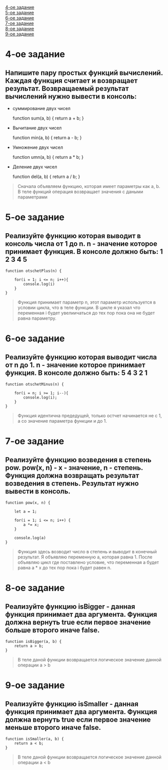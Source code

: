 [4-ое задание](https://github.com/InRectoVirtus/HW2-js-intro#5-%D0%BE%D0%B5-%D0%B7%D0%B0%D0%B4%D0%B0%D0%BD%D0%B8%D0%B5)  
[5-ое задание](https://github.com/InRectoVirtus/HW2-js-intro#6-%D0%BE%D0%B5-%D0%B7%D0%B0%D0%B4%D0%B0%D0%BD%D0%B8%D0%B5)  
[6-ое задание](https://github.com/InRectoVirtus/HW2-js-intro#7-%D0%BE%D0%B5-%D0%B7%D0%B0%D0%B4%D0%B0%D0%BD%D0%B8%D0%B5)  
[7-ое задание](https://github.com/InRectoVirtus/HW2-js-intro#8-%D0%BE%D0%B5-%D0%B7%D0%B0%D0%B4%D0%B0%D0%BD%D0%B8%D0%B5)  
[8-ое задание](https://github.com/InRectoVirtus/HW2-js-intro#9-%D0%BE%D0%B5-%D0%B7%D0%B0%D0%B4%D0%B0%D0%BD%D0%B8%D0%B5)  
[9-ое задание](https://github.com/InRectoVirtus/HW2-js-intro#10-%D0%BE%D0%B5-%D0%B7%D0%B0%D0%B4%D0%B0%D0%BD%D0%B8%D0%B5)  

#  4-ое задание # 

## Напишите пару простых функций вычислений. Каждая функция считает и возвращает результат. Возвращаемый результат вычислений нужно вывести в консоль: ##  

+ суммирование двух чисел  

    function sum(a, b) {
        return a + b;
    }

+ Вычитание двух чисел  

    function min(a, b) {
        return a - b;
    }

+ Умножение двух чисел  

    function umn(a, b) {
        return a * b;
    }

+ Деление двух чисел  

    function del(a, b) {
        return a / b;
    } 

> Сначала объявляем функцию, которая имеет параметры как a, b. В теле функций операция возвращает значения с даными параметрами<br/>  

#  5-ое задание # 

## Реализуйте функцию которая выводит в консоль числа от 1 до n. n - значение которое принимает функция. В консоле должно быть: 1 2 3 4 5 ##

    function otschetPlus(n) {

        for(i = 1; i <= n; i++){
            console.log(i)
        }
    }
> Функция принимает параметр n, этот параметр используется в условии цикла, что в теле функции. В цикле я указал что переменная i будет увелиичаться до тех пор пока она не будет равна параметру.<br/>  

#  6-ое задание # 

## Реализуйте функцию которая выводит числа от n до 1. n - значение которое принимает функция. В консоле должно быть: 5 4 3 2 1 ##

    function otschetMinus(n) {

        for(i = n; i >= 1; i--){
            console.log(i);
        }
    }
> Функция идентична предедущей, только остчет начинается не с 1, а со значение параметра функции и до 1.<br/>  

#  7-ое задание # 

## Реализуйте функцию возведения в степень pow. pow(x, n) -  x - значение, n - степень. Функция должна возвращать результат возведения в степень. Результат нужно вывести в консоль. ##

    function pow(x, n) {
        
        let a = 1;

        for(i = 1; i <= n; i++) {
            a *= x;
        }

        console.log(a)
    }
> Функция здесь возводит число в степень и выводит в конечный результат. Я объявляю переменную а, которая равна 1. После объявляю цикл где поставлено условие, что переменная а будет равна а * x до тех пор пока i будет равен n.<br/>  

#  8-ое задание # 

## Реализуйте функцию isBigger - данная функция принимает два аргумента. Функция должна вернуть true если первое значение больше второго иначе false. ##

    function isBigger(a, b) {
        return a > b;
    }
> В теле даной функции возвращается логическое значение данной операции a > b </br>

#  9-ое задание # 

## Реализуйте функцию isSmaller -  данная функция принимает два аргумента. Функция должна вернуть true если первое значение меньше второго иначе false. ##

    function isSmaller(a, b) {
        return a < b;
    }
> В теле даной функции возвращается логическое значение данной операции a < b </br>  
